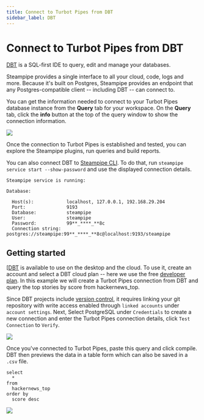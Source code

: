```yaml
---
title: Connect to Turbot Pipes from DBT
sidebar_label: DBT
---
```


# Connect to Turbot Pipes from DBT

[DBT](https://www.getdbt.com/) is a SQL-first IDE to query, edit and manage your
databases.

Steampipe provides a single interface to all your cloud, code, logs and more.
Because it's built on Postgres, Steampipe provides an endpoint that any
Postgres-compatible client -- including DBT -- can connect to.

You can get the information needed to connect to your Turbot Pipes database instance from the **Query** tab for your workspace.  On the **Query** tab, click the **info** button at the top of the query window to show the connection information. 

![](/images/docs/pipes/query-info-connect.png)

Once the connection to Turbot Pipes is established and tested, you can explore
the Steampipe plugins, run queries and build reports.

You can also connect DBT to [Steampipe CLI](https://steampipe.io/downloads). To
do that, run `steampipe service start --show-password` and use the displayed
connection details.

```
Steampipe service is running:

Database:

  Host(s):            localhost, 127.0.0.1, 192.168.29.204
  Port:               9193
  Database:           steampipe
  User:               steampipe
  Password:           99**_****_**8c
  Connection string:  postgres://steampipe:99**_****_**8c@localhost:9193/steampipe
```

## Getting started

[[DBT](https://docs.getdbt.com/docs/get-started/getting-started/overview) is
available to use on the desktop and the cloud. To use it, create an account and
select a DBT cloud plan -- here we use the free
[developer plan](https://www.getdbt.com/pricing/). In this example we will
create a Turbot Pipes connection from DBT and query the top stories by score
from hackernews_top.

Since DBT projects include
[version control](https://docs.getdbt.com/docs/collaborate/git-version-control),
it requires linking your git repository with write access enabled through
`linked accounts` under `account settings`. Next, Select PostgreSQL under
`Credentials` to create a new connection and enter the Turbot Pipes connection
details, click `Test Connection` to `Verify`.

<div style={{"marginTop":"1em", "marginBottom":"1em", "width":"90%"}}>
<img src="/images/docs/pipes/dbt-pg-connect.png" />
</div>

Once you've connected to Turbot Pipes, paste this query and click compile. DBT
then previews the data in a table form which can also be saved in a `.csv` file.

```
select
  *
from
  hackernews_top
order by
  score desc
```

<div style={{"marginTop":"1em", "marginBottom":"1em", "width":"90%"}}>
<img src="/images/docs/pipes/dbt-query-data-preview.png" />
</div>
